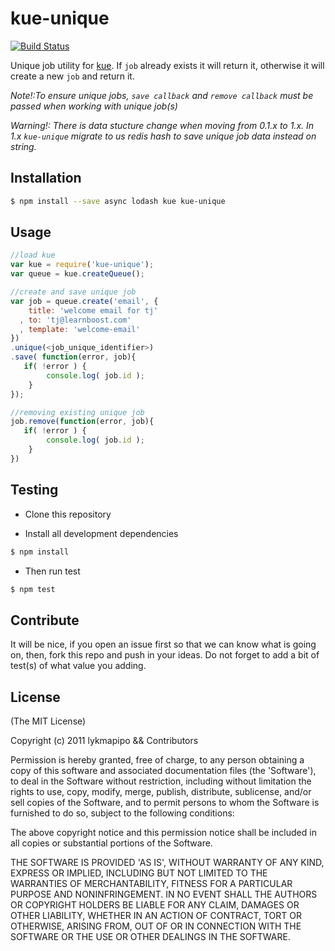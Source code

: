 # kue-unique

[![Build Status](https://travis-ci.org/lykmapipo/kue-unique.svg?branch=master)](https://travis-ci.org/lykmapipo/kue-unique)

Unique job utility for [kue](https://github.com/Automattic/kue). If `job` already exists it will return it, otherwise it will create a new `job` and return it.

*Note!:To ensure unique jobs, `save callback` and `remove callback` must be passed when working with unique job(s)*

*Warning!: There is data stucture change when moving from 0.1.x to 1.x. In 1.x `kue-unique` migrate to us redis hash to save unique job data instead on string.*

## Installation
```sh
$ npm install --save async lodash kue kue-unique
```

## Usage
```js
//load kue
var kue = require('kue-unique');
var queue = kue.createQueue();

//create and save unique job
var job = queue.create('email', {
    title: 'welcome email for tj'
  , to: 'tj@learnboost.com'
  , template: 'welcome-email'
})
.unique(<job_unique_identifier>)
.save( function(error, job){
   if( !error ) {
        console.log( job.id );
    }
});

//removing existing unique job
job.remove(function(error, job){
   if( !error ) {
        console.log( job.id );
    }
})
```

## Testing
* Clone this repository

* Install all development dependencies
```sh
$ npm install
```

* Then run test
```sh
$ npm test
```

## Contribute
It will be nice, if you open an issue first so that we can know what is going on, then, fork this repo and push in your ideas. Do not forget to add a bit of test(s) of what value you adding.


## License 

(The MIT License)

Copyright (c) 2011 lykmapipo && Contributors

Permission is hereby granted, free of charge, to any person obtaining
a copy of this software and associated documentation files (the
'Software'), to deal in the Software without restriction, including
without limitation the rights to use, copy, modify, merge, publish,
distribute, sublicense, and/or sell copies of the Software, and to
permit persons to whom the Software is furnished to do so, subject to
the following conditions:

The above copyright notice and this permission notice shall be
included in all copies or substantial portions of the Software.

THE SOFTWARE IS PROVIDED 'AS IS', WITHOUT WARRANTY OF ANY KIND,
EXPRESS OR IMPLIED, INCLUDING BUT NOT LIMITED TO THE WARRANTIES OF
MERCHANTABILITY, FITNESS FOR A PARTICULAR PURPOSE AND NONINFRINGEMENT.
IN NO EVENT SHALL THE AUTHORS OR COPYRIGHT HOLDERS BE LIABLE FOR ANY
CLAIM, DAMAGES OR OTHER LIABILITY, WHETHER IN AN ACTION OF CONTRACT,
TORT OR OTHERWISE, ARISING FROM, OUT OF OR IN CONNECTION WITH THE
SOFTWARE OR THE USE OR OTHER DEALINGS IN THE SOFTWARE.